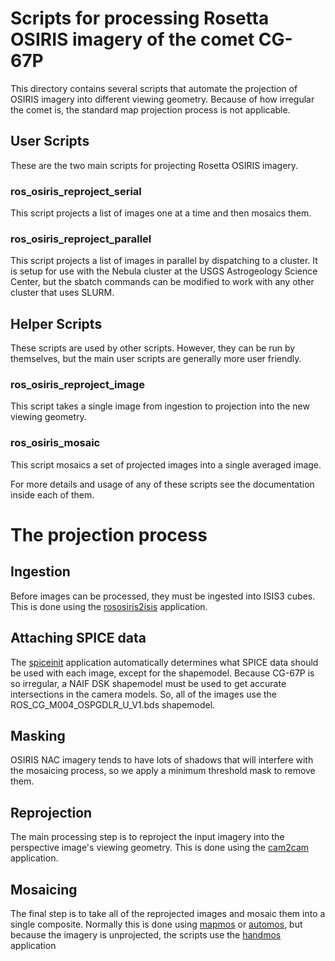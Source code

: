 # Scripts for processing Rosetta OSIRIS imagery of the comet CG-67P

This directory contains several scripts that automate the projection of
OSIRIS imagery into different viewing geometry. Because of how irregular
the comet is, the standard map projection process is not applicable.

## User Scripts

These are the two main scripts for projecting Rosetta OSIRIS imagery.

### ros_osiris_reproject_serial

  This script projects a list of images one at a time and then mosaics them.

### ros_osiris_reproject_parallel

  This script projects a list of images in parallel by dispatching to a cluster.
  It is setup for use with the Nebula cluster at the USGS Astrogeology Science
  Center, but the sbatch commands can be modified to work with any other
  cluster that uses SLURM.

## Helper Scripts

These scripts are used by other scripts. However, they can be run by
themselves, but the main user scripts are generally more user friendly.

### ros_osiris_reproject_image

  This script takes a single image from ingestion to projection into the new
  viewing geometry.

### ros_osiris_mosaic

  This script mosaics a set of projected images into a single averaged image.

For more details and usage of any of these scripts see the documentation inside
each of them.

# The projection process

## Ingestion

Before images can be processed, they must be ingested into ISIS3 cubes.
This is done using the [rososiris2isis](https://isis.astrogeology.usgs.gov/Application/presentation/Tabbed/rososiris2isis/rososiris2isis.html) application.

## Attaching SPICE data

The [spiceinit](https://isis.astrogeology.usgs.gov/Application/presentation/Tabbed/spiceinit/spiceinit.html)
application automatically determines what SPICE data should be used with each
image, except for the shapemodel. Because CG-67P is so irregular, a NAIF DSK
shapemodel must be used to get accurate intersections in the camera models.
So, all of the images use the ROS_CG_M004_OSPGDLR_U_V1.bds shapemodel.

## Masking

OSIRIS NAC imagery tends to have lots of shadows that will interfere with the
mosaicing process, so we apply a minimum threshold mask to remove them.

## Reprojection

The main processing step is to reproject the input imagery into the perspective
image's viewing geometry. This is done using the
[cam2cam](https://isis.astrogeology.usgs.gov/Application/presentation/Tabbed/cam2cam/cam2cam.html) application.

##  Mosaicing

The final step is to take all of the reprojected images and mosaic them into a
single composite. Normally this is done using [mapmos](https://isis.astrogeology.usgs.gov/Application/presentation/Tabbed/mapmos/mapmos.html)
or [automos](https://isis.astrogeology.usgs.gov/Application/presentation/Tabbed/automos/automos.html),
but because the imagery is unprojected, the scripts use the
[handmos](https://isis.astrogeology.usgs.gov/Application/presentation/Tabbed/handmos/handmos.html) application
